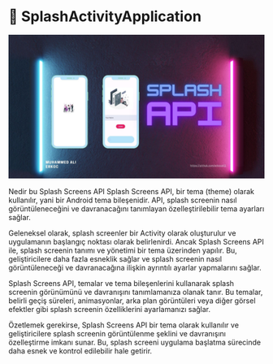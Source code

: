 # 🔸 SplashActivityApplication

<img src="https://github.com/erkocali1/SplashActivityApplication/blob/master/app/src/main/res/drawable/glow.jpg" alt="Glow Image">




Nedir bu Splash Screens API
Splash Screens API, bir tema (theme) olarak kullanılır, yani bir Android tema bileşenidir. API, splash screenin nasıl görüntüleneceğini ve davranacağını tanımlayan özelleştirilebilir tema ayarları sağlar.

Geleneksel olarak, splash screenler bir Activity olarak oluşturulur ve uygulamanın başlangıç noktası olarak belirlenirdi. Ancak Splash Screens API ile, splash screenin tanımı ve yönetimi bir tema üzerinden yapılır. Bu, geliştiricilere daha fazla esneklik sağlar ve splash screenin nasıl görüntüleneceği ve davranacağına ilişkin ayrıntılı ayarlar yapmalarını sağlar.

Splash Screens API, temalar ve tema bileşenlerini kullanarak splash screenin görünümünü ve davranışını tanımlamanıza olanak tanır. Bu temalar, belirli geçiş süreleri, animasyonlar, arka plan görüntüleri veya diğer görsel efektler gibi splash screenin özelliklerini ayarlamanızı sağlar.

Özetlemek gerekirse, Splash Screens API bir tema olarak kullanılır ve geliştiricilere splash screenin görüntülenme şeklini ve davranışını özelleştirme imkanı sunar. Bu, splash screeni uygulama başlatma sürecinde daha esnek ve kontrol edilebilir hale getirir.

